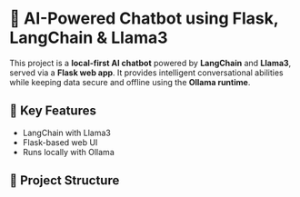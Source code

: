 # 🤖 AI-Powered Chatbot using Flask, LangChain & Llama3

This project is a **local-first AI chatbot** powered by **LangChain** and **Llama3**, served via a **Flask web app**. It provides intelligent conversational abilities while keeping data secure and offline using the **Ollama runtime**.

## 🧠 Key Features

- LangChain with Llama3
- Flask-based web UI
- Runs locally with Ollama

## 📂 Project Structure

